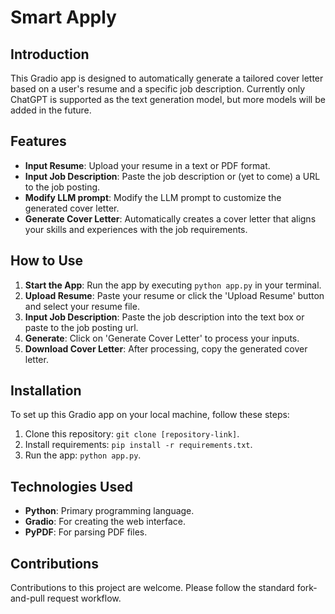 # Smart Apply


## Introduction
This Gradio app is designed to automatically generate a tailored cover letter based on a user's resume and a specific job description. Currently only ChatGPT is supported as the text generation model, but more models will be added in the future.


## Features
- **Input Resume**: Upload your resume in a text or PDF format.
- **Input Job Description**: Paste the job description or (yet to come) a URL to the job posting.
- **Modify LLM prompt**: Modify the LLM prompt to customize the generated cover letter.
- **Generate Cover Letter**: Automatically creates a cover letter that aligns your skills and experiences with the job requirements.


## How to Use
1. **Start the App**: Run the app by executing `python app.py` in your terminal.
2. **Upload Resume**: Paste your resume or click the 'Upload Resume' button and select your resume file.
3. **Input Job Description**: Paste the job description into the text box or paste to the job posting url.
4. **Generate**: Click on 'Generate Cover Letter' to process your inputs.
5. **Download Cover Letter**: After processing, copy the generated cover letter.


## Installation
To set up this Gradio app on your local machine, follow these steps:
1. Clone this repository: `git clone [repository-link]`.
2. Install requirements: `pip install -r requirements.txt`.
3. Run the app: `python app.py`.


## Technologies Used
- **Python**: Primary programming language.
- **Gradio**: For creating the web interface.
- **PyPDF**: For parsing PDF files.

## Contributions
Contributions to this project are welcome. Please follow the standard fork-and-pull request workflow.





